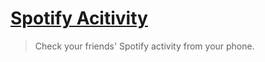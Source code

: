 # [Spotify Acitivity](https://arhaanbahadur.co/spotifyactivity)

> Check your friends' Spotify activity from your phone.
